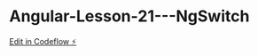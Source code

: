 # Angular-Lesson-21---NgSwitch

[Edit in Codeflow ⚡️](https://stackblitz.com/~/github.com/dsoto1111/Angular-Lesson-21---NgSwitch)